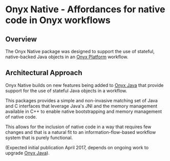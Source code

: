 # Onyx Native - Affordances for native code in Onyx workflows

## Overview

The Onyx Native package was designed to support the use of stateful,
native-backed Java objects in an [Onyx Platform](http://onyxplatform.org) workflow.

## Architectural Approach

Onyx Native builds on new features being added to [Onyx Java](http://github.com/onyx-platform/onyx-java) that provide support for the use of stateful Java objects in a workflow.

This packages provides a simple and non-invasive matching set of Java and C 
interfaces that leverage Java's JNI and the memory management available in C++ to
enable native bootstrapping and memory management of native code. 

This allows for the inclusion of native code in a way that requires few changes 
and that is a natural fit to an information-flow-based workflow 
system that is purely functional.


(Expected initial publication April 2017, depends on ongoing work to upgrade 
 [Onyx Java](http://github.com/onyx-platform/onyx-java)).







